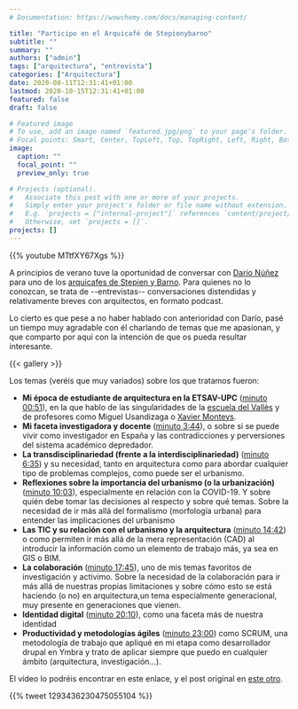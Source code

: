 ```yaml
---
# Documentation: https://wowchemy.com/docs/managing-content/

title: "Participo en el Arquicafé de Stepienybarno"
subtitle: ""
summary: ""
authors: ["admin"]
tags: ["arquitectura", "entrevista"]
categories: ["Arquitectura"]
date: 2020-08-11T12:31:41+01:00
lastmod: 2020-10-15T12:31:41+01:00
featured: false
draft: false

# Featured image
# To use, add an image named `featured.jpg/png` to your page's folder.
# Focal points: Smart, Center, TopLeft, Top, TopRight, Left, Right, BottomLeft, Bottom, BottomRight.
image:
  caption: ""
  focal_point: ""
  preview_only: true

# Projects (optional).
#   Associate this post with one or more of your projects.
#   Simply enter your project's folder or file name without extension.
#   E.g. `projects = ["internal-project"]` references `content/project/deep-learning/index.md`.
#   Otherwise, set `projects = []`.
projects: []
---
```


{{% youtube MTtfXY67Xgs %}}

A principios de verano tuve la oportunidad de conversar con [Dario Núñez](https://twitter.com/Darionug) para uno de los [arquicafes de Stepien y Barno](https://www.stepienybarno.es/blog/tag/arquicafe/). Para quienes no lo conozcan, se trata de --entrevistas-- conversaciones distendidas y relativamente breves con arquitectos, en formato podcast.

Lo cierto es que pese a no haber hablado con anterioridad con Darío, pasé un tiempo muy agradable con él charlando de temas que me apasionan, y que comparto por aquí con la intención de que os pueda resultar interesante.

{{< gallery >}}

Los temas (veréis que muy variados) sobre los que tratamos fueron:

* **Mi época de estudiante de arquitectura en la ETSAV-UPC** ([minuto 00:51](https://youtu.be/MTtfXY67Xgs?t=51)), en la que hablo de las singularidades de la [escuela del Vallès](https://etsav.upc.edu) y de profesores como Miguel Usandizaga o [Xavier Monteys](https://twitter.com/xmonteys).
* **Mi faceta investigadora y docente** ([minuto 3:44](https://youtu.be/MTtfXY67Xgs?t=224)), o sobre si se puede vivir como investigador en España y las contradicciones y perversiones del sistema académico depredador.
* **La transdisciplinariedad  (frente a la interdisciplinariedad)** ([minuto 6:35](https://youtu.be/MTtfXY67Xgs?t=395)) y su necesidad, tanto en arquitectura como para abordar cualquier tipo de problemas complejos, como puede ser el urbanismo.
* **Reflexiones sobre la importancia del urbanismo (o la urbanización)** ([minuto 10:03](https://youtu.be/MTtfXY67Xgs?t=603)), especialmente en relación con la COVID-19. Y sobre quién debe tomar las decisiones al respecto y sobre qué temas. Sobre la necesidad de ir más allá del formalismo (morfología urbana) para entender las implicaciones del urbanismo
* **Las TIC y su relación con el urbanismo y la arquitectura** ([minuto 14:42](https://youtu.be/MTtfXY67Xgs?t=882)) o como permiten ir más allá de la mera representación (CAD) al introducir la información como un elemento de trabajo más, ya sea en GIS o BIM.
* **La colaboración** ([minuto 17:45](https://youtu.be/MTtfXY67Xgs?t=1065)), uno de mis temas favoritos de investigación y activimo. Sobre la necesidad de la colaboración para ir más allá de nuestras propias limitaciones y sobre cómo esto se está haciendo (o no) en arquitectura,un tema especialmente generacional, muy presente en generaciones que vienen.
* **Identidad digital** ([minuto 20:10](https://youtu.be/MTtfXY67Xgs?t=1210)), como una faceta más de nuestra identidad
* **Productividad y metodologías ágiles** ([minuto 23:00](https://youtu.be/MTtfXY67Xgs?t=1380)) como SCRUM, una metodología de trabajo que apliqué en mi etapa como desarrollador drupal en Ymbra y trato de aplicar siempre que puedo en cualquier ámbito (arquitectura, investigación...).


El vídeo lo podréis encontrar en este enlace, y el post original en [este otro](https://www.stepienybarno.es/blog/2020/08/11/arquicafe-con-carlos-camara/).


{{% tweet 1293436230475055104 %}}